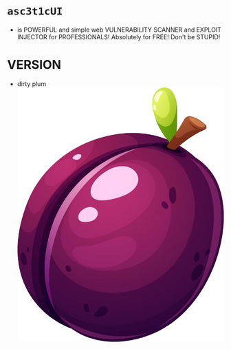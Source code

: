 # `asc3t1cUI` 
- is POWERFUL and simple web VULNERABILITY SCANNER and EXPLOIT INJECTOR for PROFESSIONALS! Absolutely for FREE! Don't be STUPID!

# VERSION 
- dirty plum 
![](/docs/plum.png)

